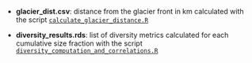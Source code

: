 - **glacier_dist.csv**: distance from the glacier front in km calculated with the script [`calculate_glacier_distance.R`](https://github.com/mattiaghilardi/ForamsProxyGlacierRetreat/tree/master/analyses/calculate_glacier_distance.R)

- **diversity_results.rds**: list of diversity metrics calculated for each cumulative size fraction with the script [`diversity_computation_and_correlations.R`](https://github.com/mattiaghilardi/ForamsProxyGlacierRetreat/tree/master/analyses/diversity_computation_and_correlations.R)